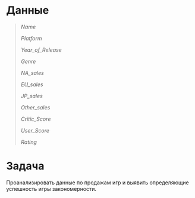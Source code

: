 # Данные

> *Name*
> 
> *Platform* 
> 
> *Year_of_Release* 
> 
> *Genre* 
> 
> *NA_sales* 
> 
> *EU_sales* 
> 
> *JP_sales* 
> 
> *Other_sales* 
> 
> *Critic_Score* 
> 
> *User_Score* 
> 
> *Rating* 

# Задача

Проанализировать данные по продажам игр и выявить определяющие успешность игры закономерности.
